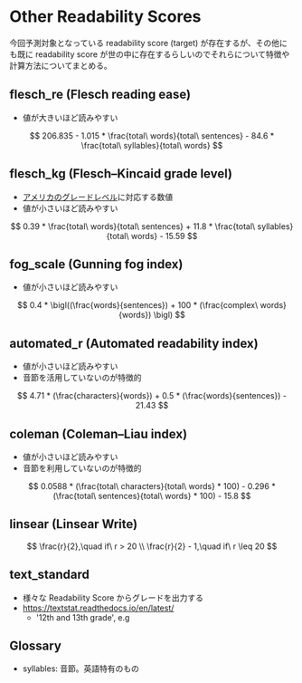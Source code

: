 # Other Readability Scores

今回予測対象となっている readability score (target) が存在するが、その他にも既に readability score が世の中に存在するらしいのでそれらについて特徴や計算方法についてまとめる。

## flesch_re (Flesch reading ease)

- 値が大きいほど読みやすい

$$
206.835 - 1.015 * \frac{total\ words}{total\ sentences} - 84.6 * \frac{total\ syllables}{total\ words}
$$

## flesch_kg (Flesch–Kincaid grade level)

- [アメリカのグレードレベル](https://en.wikipedia.org/wiki/Education_in_the_United_States#School_grades)に対応する数値
- 値が小さいほど読みやすい

$$
0.39 * \frac{total\ words}{total\ sentences} + 11.8 * \frac{total\ syllables}{total\ words} - 15.59
$$

## fog_scale (Gunning fog index)

- 値が小さいほど読みやすい

$$
0.4 * \bigl((\frac{words}{sentences}) + 100 * (\frac{complex\ words}{words}) \bigl)
$$

## automated_r (Automated readability index)

- 値が小さいほど読みやすい
- 音節を活用していないのが特徴的

$$
4.71 * (\frac{characters}{words}) + 0.5 * (\frac{words}{sentences}) - 21.43
$$

## coleman (Coleman–Liau index)

- 値が小さいほど読みやすい
- 音節を利用していないのが特徴的

$$
0.0588 * (\frac{total\ characters}{total\ words} * 100) - 0.296 * (\frac{total\ sentences}{total\ words} * 100) - 15.8
$$

## linsear (Linsear Write)

$$
\frac{r}{2},\quad if\ r > 20 \\
\frac{r}{2} - 1,\quad if\ r \leq 20
$$

## text_standard

- 様々な Readability Score からグレードを出力する
- https://textstat.readthedocs.io/en/latest/
  - '12th and 13th grade', e.g

## Glossary

- syllables: 音節。英語特有のもの
